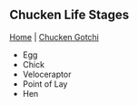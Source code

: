 ## Chucken Life Stages

[Home](../) | [Chucken Gotchi](./)

- Egg
- Chick
- Veloceraptor
- Point of Lay
- Hen
